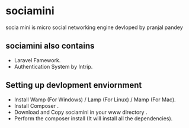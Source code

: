 sociamini
=========

socia mini is micro social networking engine devloped by pranjal pandey

sociamini also contains
--------------------------
* Laravel Famework.
* Authentication System by Intrip.

Setting up devlopment enviornment
-----------------------------------
* Install Wamp (For Windows) / Lamp (For Linux) / Mamp (For Mac).
* Install Composer .
* Download and Copy sociamini in your www directory .
* Perform the composer install (It will install all the dependencies).





